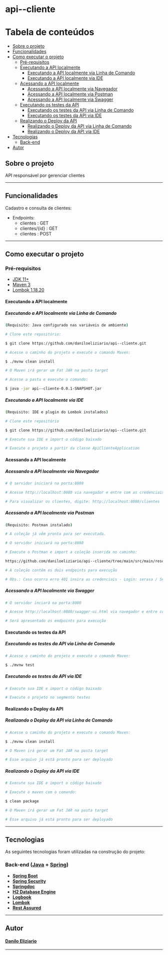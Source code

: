

<h1 align="left">
     api--cliente
</h1>

Tabela de conteúdos
=================
<!--ts-->
   * [Sobre o projeto](#sobre-o-projeto)
   * [Funcionalidades](#funcionalidades)
   * [Como executar o projeto](#como-executar-o-projeto)
     * [Pré-requisitos](#pré-requisitos)
     * [Executando a API localmente](#executando-a-api-localmente)
     	* [Executando a API localmente via Linha de Comando](#executando-a-api-localmente-via-linha-de-comando)
     	* [Executando a API localmente via IDE](#executando-a-api-localmente-via-ide)
     * [Acessando a API localmente](#acessando-a-api-localmente)
     	* [Acessando a API localmente via Navegador](#acessando-a-api-localmente-via-navegador)
     	* [Acessando a API localmente via Postman](#acessando-a-api-localmente-via-postman)
     	* [Acessando a API localmente via Swagger](#acessando-a-api-localmente-via-swagger)
     * [Executando os testes da API](#executando-os-testes-da-api)
     	* [Executando os testes da API via Linha de Comando](#executando-os-testes-da-api-via-linha-de-comando)
     	* [Executando os testes da API via IDE](#executando-os-testes-da-api-via-ide)
     * [Realizando o Deploy da API](#realizando-o-deploy-da-api)
     	* [Realizando o Deploy da API via Linha de Comando](#realizando-o-deploy-da-api-via-linha-de-comando)
     	* [Realizando o Deploy da API via IDE](#realizando-o-deploy-da-api-via-ide)
   * [Tecnologias](#tecnologias)
     * [Back-end](#back-end--java----spring)
   * [Autor](#autor)
<!--te-->


## Sobre o projeto

API responsável por gerenciar clientes

---

## Funcionalidades

Cadastro e consulta de clientes:
- Endpoints:
  - clientes : GET
  - clientes/{id} : GET 
  - clientes : POST
	
---

## Como executar o projeto

### Pré-requisitos

-	 [JDK 11+](https://adoptopenjdk.net/?variant=openjdk11&jvmVariant=hotspot)
-	 [Maven 3](https://maven.apache.org/download.cgi)
-	 [Lombok 1.18.20](https://projectlombok.org/download)

#### Executando a API localmente

##### Executando a API localmente via Linha de Comando

```bash
(Requisito: Java configurado nas variáveis de ambiente)

# Clone este repositório:

$ git clone https://github.com/daniloeliziario/api--cliente.git

# Acesse o caminho do projeto e execute o comando Maven:

$ ./mvnw clean install

# O Maven irá gerar um Fat JAR na pasta target 

# Acesse a pasta e execute o comando:

$ java -jar api--cliente-0.0.1-SNAPSHOT.jar
```

##### Executando a API localmente via IDE

```bash
(Requisito: IDE e plugin do Lombok instalados)

# Clone este repositório

$ git clone https://github.com/daniloeliziario/api--cliente.git

# Execute sua IDE e import o código baixado

# Execute o projeto a partir da classe ApiClienteApplication
```
#### Acessando a API localmente

##### Acessando a API localmente via Navegador

```bash
# O servidor iniciará na porta:8080 

# Acesse http://localhost:8080 via navegador e entre com as credenciais - Login: serasa / Senha: serasa 

# Para visualizar os clientes, digite: http://localhost:8080/clientes
```

##### Acessando a API localmente via Postman

```bash
(Requisito: Postman instalado)

# A coleção já vêm pronta para ser executada. 

# O servidor iniciará na porta:8080 

# Execute o Postman e import a coleção inserida no caminho: 

https://github.com/daniloeliziario/api--cliente/tree/main/src/main/resources/collections

# A coleção contêm os dois endpoints para execução

# Obs.: Caso ocorra erro 401 insira as credenciais - Login: serasa / Senha: serasa
```

##### Acessando a API localmente via Swagger

```bash
# O servidor inciará na porta:8080 

# Acesse http://localhost:8080/swagger-ui.html via navegador e entre com as credenciais - Login: serasa / Senha: serasa 

# Será apresentado os endpoints para execução
```

#### Executando os testes da API

##### Executando os testes da API via Linha de Comando

```bash
# Acesse o caminho do projeto e execute o comando Maven:

$ ./mvnw test
```

##### Executando os testes da API via IDE

```bash
# Execute sua IDE e import o código baixado

# Execute o projeto no segmento testes
```

#### Realizando o Deploy da API

##### Realizando o Deploy da API via Linha de Comando

```bash
# Acesse o caminho do projeto e execute o comando Maven:

$ ./mvnw clean install

# O Maven irá gerar um Fat JAR na pasta target

# Esse arquivo já está pronto para ser deployado
```

##### Realizando o Deploy da API via IDE

```bash
# Execute sua IDE e import o código baixado

# Execute o maven com o comando:

$ clean package

# O Maven irá gerar um Fat JAR na pasta target 

# Esse arquivo já está pronto para ser deployado
```

---

## Tecnologias

As seguintes tecnologias foram utilizadas na construção do projeto:

### **Back-end**  ([Java](https://www.java.com/pt-BR/)  +  [Spring](https://spring.io/))

-   **[Spring Boot](https://spring.io/projects/spring-boot)**
-   **[Spring Security](https://spring.io/projects/spring-security)**
-   **[Springdoc](https://springdoc.org/)**
-   **[H2 Database Engine](https://www.h2database.com/html/main.html/)**
-   **[Logbook](https://github.com/zalando/logbook/)**
-   **[Lombok](https://projectlombok.org/)**
-   **[Rest Assured](https://rest-assured.io/)**

---

## Autor

<h4 align="left">
     <a href="https://www.linkedin.com/in/daniloeliziario/">Danilo Eliziario</a>
</h4>

---

